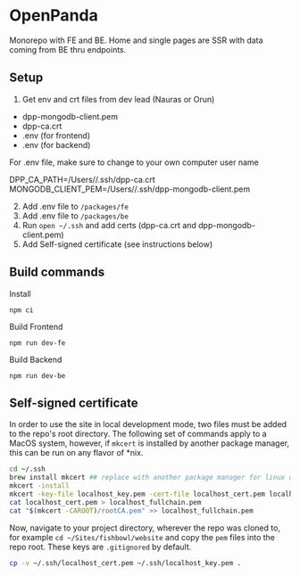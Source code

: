 # OpenPanda

Monorepo with FE and BE.
Home and single pages are SSR with data coming from BE thru endpoints.

## Setup

1) Get env and crt files from dev lead (Nauras or Orun)

- dpp-mongodb-client.pem
- dpp-ca.crt
- .env (for frontend)
- .env (for backend)

For .env file, make sure to change <username> to your own computer user name

DPP_CA_PATH=/Users/<username>/.ssh/dpp-ca.crt
MONGODB_CLIENT_PEM=/Users/<username>/.ssh/dpp-mongodb-client.pem

2) Add .env file to `/packages/fe`
3) Add .env file to `/packages/be`
4) Run `open ~/.ssh` and add certs (dpp-ca.crt and dpp-mongodb-client.pem)
5) Add Self-signed certificate (see instructions below)


## Build commands

Install

```
npm ci
```

Build Frontend

```
npm run dev-fe
```

Build Backend
```
npm run dev-be
```


## Self-signed certificate

In order to use the site in local development mode, two files must be added to the repo's root directory. The following set of commands apply to a MacOS system, however, if `mkcert` is installed by another package manager, this can be run on any flavor of *nix. 

```zsh
cd ~/.ssh
brew install mkcert ## replace with another package manager for linux distro
mkcert -install
mkcert -key-file localhost_key.pem -cert-file localhost_cert.pem localhost 127.0.0.1
cat localhost_cert.pem > localhost_fullchain.pem
cat "$(mkcert -CAROOT)/rootCA.pem" >> localhost_fullchain.pem
```

Now, navigate to your project directory, wherever the repo was cloned to, for example `cd ~/Sites/fishbowl/website` and copy the `pem` files into the repo root. These keys are `.gitignored` by default.

```zsh
cp -v ~/.ssh/localhost_cert.pem ~/.ssh/localhost_key.pem .
```
